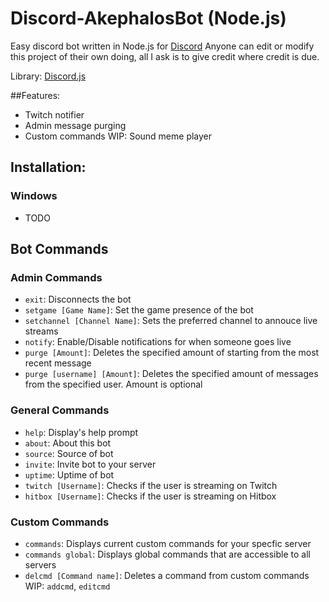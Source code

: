 # Discord-AkephalosBot (Node.js)
Easy discord bot written in Node.js for [Discord](http://www.discord.gg) Anyone can edit or modify this project of their own doing, all I ask is to give credit where credit is due.

Library: [Discord.js](https://discord.js.org)

##Features:
 - Twitch notifier
 - Admin message purging
 - Custom commands
 WIP: Sound meme player

## Installation:

### Windows
  - TODO

## Bot Commands
 ### Admin Commands
  - `exit`: Disconnects the bot
  - `setgame [Game Name]`: Set the game presence of the bot
  - `setchannel [Channel Name]`: Sets the preferred channel to annouce live streams
  - `notify`: Enable/Disable notifications for when someone goes live
  - `purge [Amount]`: Deletes the specified amount of starting from the most recent message
  - `purge [username] [Amount]`: Deletes the specified amount of messages from the specified user. Amount is optional

 ### General Commands
  - `help`: Display's help prompt
  - `about`: About this bot
  - `source`: Source of bot
  - `invite`: Invite bot to your server
  - `uptime`: Uptime of bot
  - `twitch [Username]`: Checks if the user is streaming on Twitch
  - `hitbox [Username]`: Checks if the user is streaming on Hitbox

 ### Custom Commands
  - `commands`: Displays current custom commands for your specfic server
  - `commands global`: Displays global commands that are accessible to all servers
  - `delcmd [Command name]`: Deletes a command from custom commands
  WIP: `addcmd`, `editcmd` 